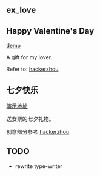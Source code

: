 ## ex_love

## Happy Valentine's Day
<p><a href="http://黄珊珊.com">demo</a></p>

A gift for my lover.

Refer to: <a href="https://github.com/hackerzhou/Love">hackerzhou</a>

## 七夕快乐
<p><a href="http://黄珊珊.com">演示地址</a></p>

送女票的七夕礼物。

创意部分参考 <a href="https://github.com/hackerzhou/Love">hackerzhou</a>

## TODO

* rewrite type-writer
